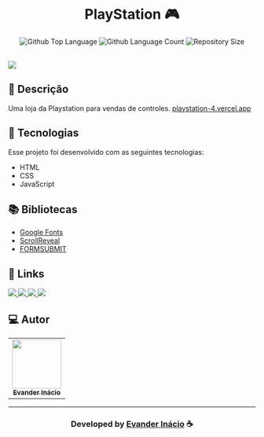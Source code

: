 
<h1 align="center">
  PlayStation 🎮
</h1>

<p align="center">
  <img alt="Github Top Language" src="https://img.shields.io/github/languages/top/EvanderInacio/PlayStation?color=362CAA">
  <img alt="Github Language Count" src="https://img.shields.io/github/languages/count/EvanderInacio/PlayStation?color=362CAA">
  <img alt="Repository Size" src="https://img.shields.io/github/repo-size/EvanderInacio/PlayStation?color=362CAA">
</p>

<br>

<img src="https://playstation-4.vercel.app/assets/images/playstation-4.png">

<br>

## 📝 Descrição 

Uma loja da Playstation para vendas de controles.  [playstation-4.vercel.app](https://playstation-4.vercel.app/)


## 🚀 Tecnologias

Esse projeto foi desenvolvido com as seguintes tecnologias:

- HTML
- CSS
- JavaScript

## 📚 Bibliotecas

- [Google Fonts](https://fonts.google.com/)
- [ScrollReveal](https://scrollrevealjs.org/)
- [FORMSUBMIT](https://formsubmit.co/)


## 🔗 Links

<p align="left">
 
  <a href="https://www.linkedin.com/in/evander-inacio" alt="Linkedin">
  <img src="https://img.shields.io/badge/-Linkedin-000?style=for-the-badge&logo=Linkedin&logoColor=0A66C2&link=https://www.linkedin.com/in/evander-inacio"/> 
 </a>
  
 <a href="https://www.facebook.com/evandder.lopes" alt="Facebook">
  <img src="https://img.shields.io/badge/-Facebook-000?style=for-the-badge&logo=Facebook&logoColor=000dff&link=https://www.facebook.com/evandder.lopes"/> 
 </a>
  
 <a href="https://twitter.com/Evander_Inacio" alt="Twitter">
  <img src="https://img.shields.io/badge/-Twitter-000?style=for-the-badge&logo=Twitter&logoColor=1DA1F2&link=https://twitter.com/Evander_Inacio"/> 
 </a>

 <a href="https://evander.vercel.app" alt="Portfolio">
  <img src="https://img.shields.io/badge/my_portfolio-000?style=for-the-badge&logo=ko-fi&logoColor=FFF&link=https://www.evanderinacio.com/"/>
 </a>

 </p>
 
## 💻 Autor<br>
<table>
  <tr>
    <td align="center">
      <a href="https://github.com/EvanderInacio">
        <img src="https://avatars.githubusercontent.com/u/72362299?s=96&v=4" width="100px;" /><br>
        <sub>
          <b>Evander Inácio</b>
        </sub>
      </a>
    </td>
  </tr>
</table>

-----

  <h3 align="center"> Developed by <a href="https://www.linkedin.com/in/evander-inacio/">Evander Inácio</a> ☕</h3>


